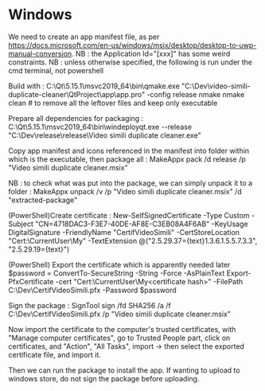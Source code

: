 # Windows

We need to create an app manifest file, as per https://docs.microsoft.com/en-us/windows/msix/desktop/desktop-to-uwp-manual-conversion. NB : the Application Id="[xxx]" has some weird constraints.
NB : unless otherwise specified, the following is run under the cmd terminal, not powershell

Build with :
C:\Qt\5.15.1\msvc2019_64\bin\qmake.exe "C:\Dev\video-simili-duplicate-cleaner\QtProject\app\app.pro" -config release
nmake
nmake clean # to remove all the leftover files and keep only executable

Prepare all dependencies for packaging :
C:\Qt\5.15.1\msvc2019_64\bin\windeployqt.exe --release "C:\Dev\release\release\Video simili duplicate cleaner.exe"

Copy app manifest and icons referenced in the manifest into folder within which is the executable, then package all :
MakeAppx pack /d release /p "Video simili duplicate cleaner.msix"

NB : to check what was put into the package, we can simply unpack it to a folder :
MakeAppx unpack /v /p "Video simili duplicate cleaner.msix" /d "extracted-package"

(PowerShell)Create certificate :
New-SelfSignedCertificate -Type Custom -Subject "CN=4718DAC3-F3E7-40DE-AF8E-C3EB08A4F6AB" -KeyUsage DigitalSignature -FriendlyName "CertifVideoSimili" -CertStoreLocation "Cert:\CurrentUser\My" -TextExtension @("2.5.29.37={text}1.3.6.1.5.5.7.3.3", "2.5.29.19={text}")

(PowerShell) Export the certificate which is apparently needed later
$password = ConvertTo-SecureString -String <certificate password> -Force -AsPlainText 
Export-PfxCertificate -cert "Cert:\CurrentUser\My\<certificate hash>" -FilePath C:\Dev\CertifVideoSimili.pfx -Password $password

Sign the package :
SignTool sign /fd SHA256  /a /f C:\Dev\CertifVideoSimili.pfx /p <certificate password> "Video simili duplicate cleaner.msix"

Now import the certificate to the computer's trusted certificates, with "Manage computer certificates", go to Trusted People part, click on certificates, and "Action", "All Tasks", import -> then select the exported certificate file, and import it.

Then we can run the package to install the app. If wanting to upload to windows store, do not sign the package before uploading.